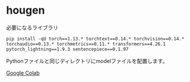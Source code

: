 # hougen
必要になるライブラリ

```
pip install -qU torch==1.13.* torchtext==0.14.* torchvision==0.14.* torchaudio==0.13.* torchmetrics==0.11.* transformers==4.26.1 pytorch_lightning==1.9.3 sentencepiece==0.1.97
```

Pythonファイルと同じディレクトリにmodelファイルを配置します。

[Google Colab](https://drive.google.com/drive/folders/17x8UWojVc14KituldRJ9rckg7pGDwERm?usp=sharing)
